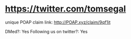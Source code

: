 # https://twitter.com/tomsegal

unique POAP claim link: 
http://POAP.xyz/claim/9qf1it

DMed?: Yes
Following us on twitter?: Yes